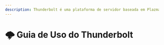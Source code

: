 ```yaml
---
description: Thunderbolt é uma plataforma de servidor baseada em Plazma que permite experimentar patches experimentais diferenciando-os como Flavor para uso direto.
---
```


# 🌩️ Guia de Uso do Thunderbolt
